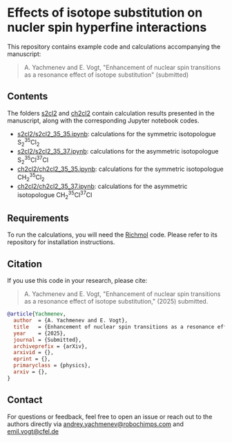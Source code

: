 # Effects of isotope substitution on nucler spin hyperfine interactions

This repository contains example code and calculations accompanying the manuscript:

> A. Yachmenev and E. Vogt, "Enhancement of nuclear spin transitions as a resonance effect of isotope substitution" (submitted)

Contents
---
The folders [s2cl2](s2cl2) and [ch2cl2](ch2cl2) contain calculation results presented in the manuscript, along with the corresponding Jupyter notebook codes.

- [s2cl2/s2cl2_35_35.ipynb](s2cl2/s2cl2_35_35.ipynb): calculations for the symmetric isotopologue $\text{S}_2^{35}\text{Cl}_2$  
- [s2cl2/s2cl2_35_37.ipynb](s2cl2/s2cl2_35_37.ipynb): calculations for the asymmetric isotopologue $\text{S}_2^{35}\text{Cl}^{37}\text{Cl}$  
- [ch2cl2/ch2cl2_35_35.ipynb](ch2cl2/ch2cl2_35_35.ipynb): calculations for the symmetric isotopologue $\text{CH}_2^{35}\text{Cl}_2$  
- [ch2cl2/ch2cl2_35_37.ipynb](ch2cl2/ch2cl2_35_37.ipynb): calculations for the asymmetric isotopologue $\text{CH}_2^{35}\text{Cl}^{37}\text{Cl}$

Requirements
---
To run the calculations, you will need the [Richmol](https://github.com/robochimps/richmol) code. Please refer to its repository for installation instructions.

Citation
---
If you use this code in your research, please cite:

> A. Yachmenev and E. Vogt, "Enhancement of nuclear spin transitions as a resonance effect of isotope substitution," (2025) submitted.

```bibtex
@article{Yachmenev,
  author  = {A. Yachmenev and E. Vogt},
  title   = {Enhancement of nuclear spin transitions as a resonance effect of isotope substitution},
  year    = {2025},
  journal = {Submitted},
  archiveprefix = {arXiv},
  arxivid = {},
  eprint = {},
  primaryclass = {physics},
  arxiv = {},
}
```

Contact
---
For questions or feedback, feel free to open an issue or reach out to the authors directly via andrey.yachmenev@robochimps.com and emil.vogt@cfel.de
